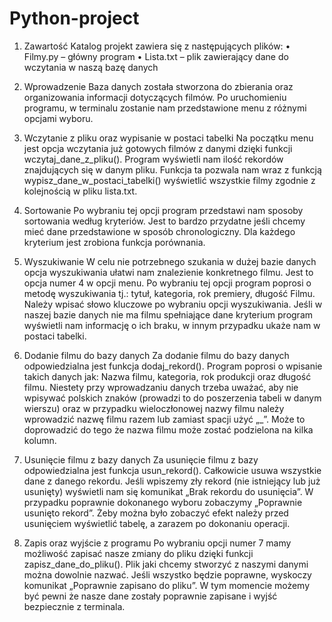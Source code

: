 # Python-project

1. Zawartość
Katalog projekt zawiera się z następujących plików:
• Filmy.py – główny program
• Lista.txt – plik zawierający dane do wczytania w naszą bazę danych

2. Wprowadzenie
Baza danych została stworzona do zbierania oraz organizowania informacji dotyczących
filmów. Po uruchomieniu programu, w terminalu zostanie nam przedstawione menu z
różnymi opcjami wyboru.

3. Wczytanie z pliku oraz wypisanie w postaci tabelki
Na początku menu jest opcja wczytania już gotowych filmów z danymi dzięki funkcji
wczytaj_dane_z_pliku(). Program wyświetli nam ilość rekordów znajdujących się w danym
pliku. Funkcja ta pozwala nam wraz z funkcją wypisz_dane_w_postaci_tabelki() wyświetlić
wszystkie filmy zgodnie z kolejnością w pliku lista.txt. 

4. Sortowanie
Po wybraniu tej opcji program przedstawi nam sposoby sortowania według kryteriów. Jest to
bardzo przydatne jeśli chcemy mieć dane przedstawione w sposób chronologiczny. Dla
każdego kryterium jest zrobiona funkcja porównania.

5. Wyszukiwanie
W celu nie potrzebnego szukania w dużej bazie danych opcja wyszukiwania ułatwi nam
znalezienie konkretnego filmu. Jest to opcja numer 4 w opcji menu. Po wybraniu tej opcji
program poprosi o metodę wyszukiwania tj.: tytuł, kategoria, rok premiery, długość Filmu.
Należy wpisać słowo kluczowe po wybraniu opcji wyszukiwania. Jeśli w naszej bazie danych
nie ma filmu spełniające dane kryterium program wyświetli nam informację o ich braku, w
innym przypadku ukaże nam w postaci tabelki.

6. Dodanie filmu do bazy danych
Za dodanie filmu do bazy danych odpowiedzialna jest funkcja dodaj_rekord(). Program
poprosi o wpisanie takich danych jak: Nazwa filmu, kategoria, rok produkcji oraz długość
filmu. Niestety przy wprowadzaniu danych trzeba uważać, aby nie wpisywać polskich znaków
(prowadzi to do poszerzenia tabeli w danym wierszu) oraz w przypadku wieloczłonowej
nazwy filmu należy wprowadzić nazwę filmu razem lub zamiast spacji użyć „_”. Może to
doprowadzić do tego że nazwa filmu może zostać podzielona na kilka kolumn.

7. Usunięcie filmu z bazy danych
Za usunięcie filmu z bazy odpowiedzialna jest funkcja usun_rekord(). Całkowicie usuwa
wszystkie dane z danego rekordu. Jeśli wpiszemy zły rekord (nie istniejący lub już usunięty)
wyświetli nam się komunikat „Brak rekordu do usunięcia”. W przypadku poprawnie
dokonanego wyboru zobaczymy „Poprawnie usunięto rekord”. Żeby można było zobaczyć
efekt należy przed usunięciem wyświetlić tabelę, a zarazem po dokonaniu operacji.

8. Zapis oraz wyjście z programu
Po wybraniu opcji numer 7 mamy możliwość zapisać nasze zmiany do pliku dzięki funkcji
zapisz_dane_do_pliku(). Plik jaki chcemy stworzyć z naszymi danymi można dowolnie
nazwać. Jeśli wszystko będzie poprawne, wyskoczy komunikat „Poprawnie zapisano do
pliku”. W tym momencie możemy być pewni że nasze dane zostały poprawnie zapisane i
wyjść bezpiecznie z terminala.
